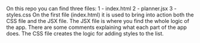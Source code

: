 On this repo you can find three files:
    1 - index.html
    2 - planner.jsx
    3 - styles.css
On the first file (index.html) it is used to bring into action both the CSS file and the JSX file.
The JSX file is where you find the whole logic of the app. There are some comments explaining what each part of the app does.
The CSS file creates the logic for adding styles to the list.